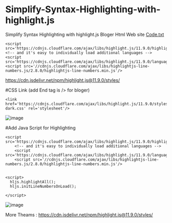 # Simplify-Syntax-Highlighting-with-highlight.js
Simplify Syntax Highlighting with highlight.js Bloger Html Web site
[Code.txt](https://github.com/coolsasindu/Simplify-Syntax-Highlighting-with-highlight.js/files/13777398/Code.txt) <link href='https://cdnjs.cloudflare.com/ajax/libs/highlight.js/11.9.0/styles/github-dark.css' rel='stylesheet'/>

 	<script src='https://cdnjs.cloudflare.com/ajax/libs/highlight.js/11.9.0/highlight.min.js'/>
	<!-- and it's easy to individually load additional languages -->
	<script src='https://cdnjs.cloudflare.com/ajax/libs/highlight.js/11.9.0/languages/go.min.js'/>
    <script src='//cdnjs.cloudflare.com/ajax/libs/highlightjs-line-numbers.js/2.8.0/highlightjs-line-numbers.min.js'/>


<script>
  hljs.highlightAll();
  hljs.initLineNumbersOnLoad();

</script>  




https://cdn.jsdelivr.net/npm/highlight.js@11.9.0/styles/

#CSS Link (add End tag is /> for bloger)
```
<link href='https://cdnjs.cloudflare.com/ajax/libs/highlight.js/11.9.0/styles/github-dark.css' rel='stylesheet'/>

```
![image](https://github.com/coolsasindu/Simplify-Syntax-Highlighting-with-highlight.js/assets/45946252/26a3c61a-842b-481b-9621-5e4a578b2be7)

#Add Java Script for Highlighting 
```
<script src='https://cdnjs.cloudflare.com/ajax/libs/highlight.js/11.9.0/highlight.min.js'/>
	<!-- and it's easy to individually load additional languages -->
	<script src='https://cdnjs.cloudflare.com/ajax/libs/highlight.js/11.9.0/languages/go.min.js'/>
    <script src='//cdnjs.cloudflare.com/ajax/libs/highlightjs-line-numbers.js/2.8.0/highlightjs-line-numbers.min.js'/>


<script>
  hljs.highlightAll();
  hljs.initLineNumbersOnLoad();

</script>

```
![image](https://github.com/coolsasindu/Simplify-Syntax-Highlighting-with-highlight.js/assets/45946252/71604264-894d-47ad-b007-56b55695f782)

More Theams : https://cdn.jsdelivr.net/npm/highlight.js@11.9.0/styles/
